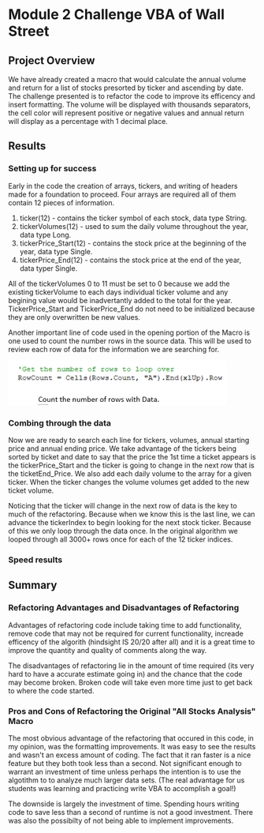 # Module 2 Challenge **VBA of Wall Street**

## Project Overview 

We have already created a macro that would calculate the annual volume and return for a list of stocks presorted by ticker and ascending by date.  The challenge presented is to refactor the code to improve its efficency and insert formatting.  The volume will be displayed with thousands separators, the cell color will represent positive or negative values and annual return  will display as a percentage with 1 decimal place.

## Results

### Setting up for success

Early in the code the creation of arrays, tickers, and writing of headers made for a foundation to proceed.  Four arrays are required all of them contain 12 pieces of information.
  
  1. ticker(12) - contains the ticker symbol of each stock, data type String.
  2. tickerVolumes(12) - used to sum the daily volume throughout the year, data type Long.
  3. tickerPrice_Start(12) - contains the stock price at the beginning of the year, data type Single.
  4. tickerPrice_End(12) - contains the stock price at the end of the year, data typer Single.

All of the tickerVolumes 0 to 11 must be set to 0 because we add the existing tickerVolume to each days individual ticker volume and any begining value would be inadvertantly added to the total for the year.  TickerPrice_Start and TickerPrice_End do not need to be initialized because they are only overwritten be new values.

Another important line of code used in the opening portion of the Macro is one used to count the number rows in the source data.  This will be used to review each row of data for the information we are searching for.

![row count code](Resources/VBA_Challenge_Row_Count.png)

### Combing through the data

Now we are ready to search each line for tickers, volumes, annual starting price and annual ending price.  We take advantage of the tickers being sorted by ticket and date to say that the price the 1st time a ticket appears is the tickerPrice_Start and the ticker is going to change in the next row that is the ticketEnd_Price.  We also add each daily volume to the array for a given ticker. When the ticker changes the volume volumes get added to the new ticket volume.
  
Noticing that the ticker will change in the next row of data is the key to much of the refactoring.  Because when we know this is the last line, we can advance the tickerIndex to begin looking for the next stock ticker.  Because of this we only loop through the data once.  In the original algorithm we looped through all 3000+ rows once for each of the 12 ticker indices.
  
<Insert last row snip>  
  
### Speed results
 
 ## Summary
  
 ### Refactoring Advantages and Disadvantages of Refactoring
  
Advantages of refactoring code include taking time to add functionality, remove code that may not be required for current functionality, increade efficency of the algorith (hindsight IS 20/20 after all) and it is a great time to improve the quantity and quality of comments along the way.
  
The disadvantages of refactoring lie in the amount of time required (its very hard to have a accurate estimate going in) and the chance that the code may become broken.  Broken code will take even more time just to get back to where the code started.
  
### Pros and Cons of Refactoring the Original "All Stocks Analysis" Macro
  
The most obvious advantage of the refactoring that occured in this code, in my opinion, was the formatting improvements.  It was easy to see the results and wasn't an excess amount of coding.  The fact that it ran faster is a nice feature but they both took less than a second.  Not significant enough to warrant an investment of time unless perhaps the intention is to use the algotithm to to analyze much larger data sets.  (The real advantage for us students was learning and practicing write VBA to accomplish a goal!)  
  
The downside is largely the investment of time.  Spending hours writing code to save less than a second of runtime is not a good investment.  There was also the possibilty of not being able to implement improvements. 
  











